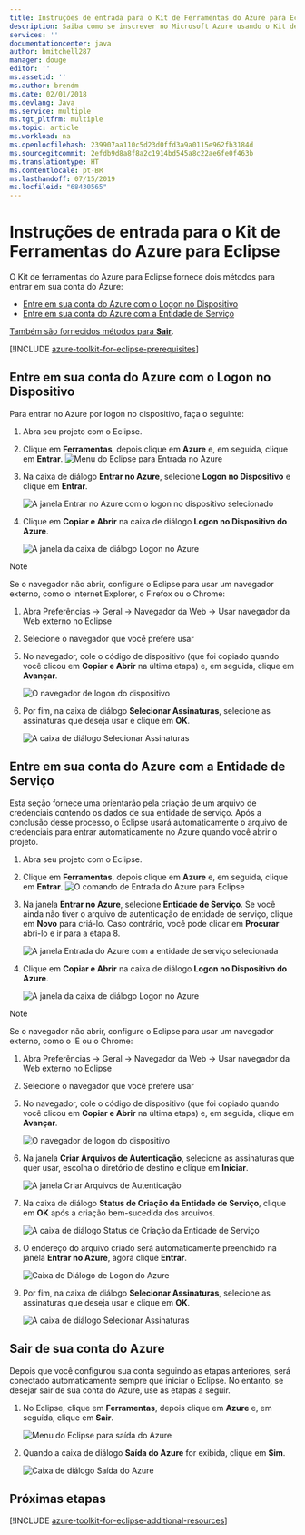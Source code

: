 ```yaml
---
title: Instruções de entrada para o Kit de Ferramentas do Azure para Eclipse
description: Saiba como se inscrever no Microsoft Azure usando o Kit de ferramentas do Azure para Eclipse.
services: ''
documentationcenter: java
author: bmitchell287
manager: douge
editor: ''
ms.assetid: ''
ms.author: brendm
ms.date: 02/01/2018
ms.devlang: Java
ms.service: multiple
ms.tgt_pltfrm: multiple
ms.topic: article
ms.workload: na
ms.openlocfilehash: 239907aa110c5d23d0ffd3a9a0115e962fb3184d
ms.sourcegitcommit: 2efdb9d8a8f8a2c1914bd545a8c22ae6fe0f463b
ms.translationtype: HT
ms.contentlocale: pt-BR
ms.lasthandoff: 07/15/2019
ms.locfileid: "68430565"
---
```

# <a name="sign-in-instructions-for-the-azure-toolkit-for-eclipse"></a>Instruções de entrada para o Kit de Ferramentas do Azure para Eclipse

O Kit de ferramentas do Azure para Eclipse fornece dois métodos para entrar em sua conta do Azure:

  - [Entre em sua conta do Azure com o Logon no Dispositivo](#sign-in-to-your-azure-account-by-device-login)
  - [Entre em sua conta do Azure com a Entidade de Serviço](#sign-in-to-your-azure-account-by-service-principal)

[Também são fornecidos métodos para **Sair**](#sign-out-of-your-azure-account).

[!INCLUDE [azure-toolkit-for-eclipse-prerequisites](../includes/azure-toolkit-for-eclipse-prerequisites.md)]

## <a name="sign-in-to-your-azure-account-by-device-login"></a>Entre em sua conta do Azure com o Logon no Dispositivo

Para entrar no Azure por logon no dispositivo, faça o seguinte:

1. Abra seu projeto com o Eclipse.

2. Clique em **Ferramentas**, depois clique em **Azure** e, em seguida, clique em **Entrar**.
   ![Menu do Eclipse para Entrada no Azure][I01]

3. Na caixa de diálogo **Entrar no Azure**, selecione **Logon no Dispositivo** e clique em **Entrar**.

   ![A janela Entrar no Azure com o logon no dispositivo selecionado][I02]

4. Clique em **Copiar e Abrir** na caixa de diálogo **Logon no Dispositivo do Azure**.

   ![A janela da caixa de diálogo Logon no Azure][I03]

> [!NOTE]
>
> Se o navegador não abrir, configure o Eclipse para usar um navegador externo, como o Internet Explorer, o Firefox ou o Chrome:
>
> 1. Abra Preferências -> Geral -> Navegador da Web -> Usar navegador da Web externo no Eclipse
>
> 2. Selecione o navegador que você prefere usar
>

5. No navegador, cole o código de dispositivo (que foi copiado quando você clicou em **Copiar e Abrir** na última etapa) e, em seguida, clique em **Avançar**.

   ![O navegador de logon do dispositivo][I04]

6. Por fim, na caixa de diálogo **Selecionar Assinaturas**, selecione as assinaturas que deseja usar e clique em **OK**.

   ![A caixa de diálogo Selecionar Assinaturas][I05]

## <a name="sign-in-to-your-azure-account-by-service-principal"></a>Entre em sua conta do Azure com a Entidade de Serviço

Esta seção fornece uma orientarão pela criação de um arquivo de credenciais contendo os dados de sua entidade de serviço. Após a conclusão desse processo, o Eclipse usará automaticamente o arquivo de credenciais para entrar automaticamente no Azure quando você abrir o projeto.

1. Abra seu projeto com o Eclipse.

2. Clique em **Ferramentas**, depois clique em **Azure** e, em seguida, clique em **Entrar**.
   ![O comando de Entrada do Azure para Eclipse][A01]

3. Na janela **Entrar no Azure**, selecione **Entidade de Serviço**. Se você ainda não tiver o arquivo de autenticação de entidade de serviço, clique em **Novo** para criá-lo. Caso contrário, você pode clicar em **Procurar** abri-lo e ir para a etapa 8.

   ![A janela Entrada do Azure com a entidade de serviço selecionada][A02]

4. Clique em **Copiar e Abrir** na caixa de diálogo **Logon no Dispositivo do Azure**.

   ![A janela da caixa de diálogo Logon no Azure][A08]

> [!NOTE]
>
> Se o navegador não abrir, configure o Eclipse para usar um navegador externo, como o IE ou o Chrome:
>
> 1. Abra Preferências -> Geral -> Navegador da Web -> Usar navegador da Web externo no Eclipse
>
> 2. Selecione o navegador que você prefere usar
>

5. No navegador, cole o código de dispositivo (que foi copiado quando você clicou em **Copiar e Abrir** na última etapa) e, em seguida, clique em **Avançar**.

   ![O navegador de logon do dispositivo][A03]

6. Na janela **Criar Arquivos de Autenticação**, selecione as assinaturas que quer usar, escolha o diretório de destino e clique em **Iniciar**.

   ![A janela Criar Arquivos de Autenticação][A04]

7. Na caixa de diálogo **Status de Criação da Entidade de Serviço**, clique em **OK** após a criação bem-sucedida dos arquivos.

   ![A caixa de diálogo Status de Criação da Entidade de Serviço][A05]

8. O endereço do arquivo criado será automaticamente preenchido na janela **Entrar no Azure**, agora clique **Entrar**.

   ![Caixa de Diálogo de Logon do Azure][A06]

9. Por fim, na caixa de diálogo **Selecionar Assinaturas**, selecione as assinaturas que deseja usar e clique em **OK**.

   ![A caixa de diálogo Selecionar Assinaturas][A07]

## <a name="sign-out-of-your-azure-account"></a>Sair de sua conta do Azure

Depois que você configurou sua conta seguindo as etapas anteriores, será conectado automaticamente sempre que iniciar o Eclipse. No entanto, se desejar sair de sua conta do Azure, use as etapas a seguir.

1. No Eclipse, clique em **Ferramentas**, depois clique em **Azure** e, em seguida, clique em **Sair**.

   ![Menu do Eclipse para saída do Azure][L01]

2. Quando a caixa de diálogo **Saída do Azure** for exibida, clique em **Sim**.

   ![Caixa de diálogo Saída do Azure][L02]

## <a name="next-steps"></a>Próximas etapas

[!INCLUDE [azure-toolkit-for-eclipse-additional-resources](../includes/azure-toolkit-for-eclipse-additional-resources.md)]

<!-- URL List -->


<!-- IMG List -->

[I01]: media/azure-toolkit-for-eclipse-sign-in-instructions/I01.png
[I02]: media/azure-toolkit-for-eclipse-sign-in-instructions/I02.png
[I03]: media/azure-toolkit-for-eclipse-sign-in-instructions/I03.png
[I04]: media/azure-toolkit-for-eclipse-sign-in-instructions/I04.png
[I05]: media/azure-toolkit-for-eclipse-sign-in-instructions/I05.png

[A01]: media/azure-toolkit-for-eclipse-sign-in-instructions/A01.png
[A02]: media/azure-toolkit-for-eclipse-sign-in-instructions/A02.png
[A03]: media/azure-toolkit-for-eclipse-sign-in-instructions/A03.png
[A04]: media/azure-toolkit-for-eclipse-sign-in-instructions/A04.png
[A05]: media/azure-toolkit-for-eclipse-sign-in-instructions/A05.png
[A06]: media/azure-toolkit-for-eclipse-sign-in-instructions/A06.png
[A07]: media/azure-toolkit-for-eclipse-sign-in-instructions/A07.png
[A08]: media/azure-toolkit-for-eclipse-sign-in-instructions/A08.png

[L01]: media/azure-toolkit-for-eclipse-sign-in-instructions/L01.png
[L02]: media/azure-toolkit-for-eclipse-sign-in-instructions/L02.png
[L03]: media/azure-toolkit-for-eclipse-sign-in-instructions/L03.png
